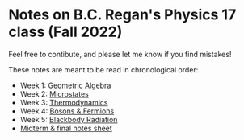 # Notes on B.C. Regan's Physics 17 class (Fall 2022)

Feel free to contibute, and please let me know if you find mistakes!

These notes are meant to be read in chronological order:
* Week 1: [Geometric Algebra](geometric_algebra.pdf)
* Week 2: [Microstates](microstates.pdf)
* Week 3: [Thermodynamics](thermodynamics.pdf)
* Week 4: [Bosons & Fermions](bosons_and_fermions.pdf)
* Week 5: [Blackbody Radiation](blackbody_radiation.pdf)
* [Midterm & final notes sheet](midterm_notes.pdf)
